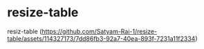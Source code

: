 ﻿# resize-table
resiz-table (https://github.com/Satyam-Rai-1/resize-table/assets/114327173/7dd86fb3-92a7-40ea-893f-7231a11f2334)
